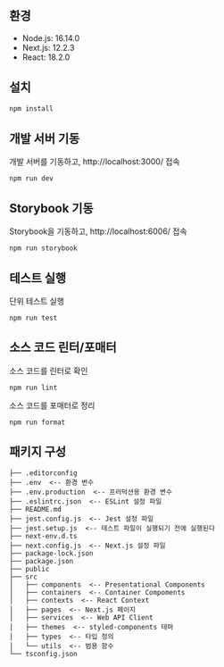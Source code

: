 ## 환경

- Node.js: 16.14.0
- Next.js: 12.2.3
- React: 18.2.0

## 설치

```bash
npm install
```

## 개발 서버 기동

개발 서버를 기동하고, http://localhost:3000/ 접속

```
npm run dev
```

## Storybook 기동

Storybook을 기동하고, http://localhost:6006/ 접속

```
npm run storybook
```

## 테스트 실행

단위 테스트 실행

```
npm run test
```

## 소스 코드 린터/포매터

소스 코드를 린터로 확인

```
npm run lint
```

소스 코드를 포매터로 정리

```
npm run format
```

## 패키지 구성

```
├── .editorconfig
├── .env  <-- 환경 변수
├── .env.production  <-- 프러덕션용 환경 변수
├── .eslintrc.json  <-- ESLint 설정 파일
├── README.md
├── jest.config.js  <-- Jest 설정 파일
├── jest.setup.js  <-- 테스트 파일이 실행되기 전에 실행된다
├── next-env.d.ts
├── next.config.js  <-- Next.js 설정 파일
├── package-lock.json
├── package.json
├── public
├── src
│   ├── components  <-- Presentational Components
│   ├── containers  <-- Container Compoments
│   ├── contexts  <-- React Context
│   ├── pages  <-- Next.js 페이지
│   ├── services  <-- Web API Client
│   ├── themes  <-- styled-components 테마
│   ├── types  <-- 타입 정의
│   └── utils  <-- 범용 함수
└── tsconfig.json
```
